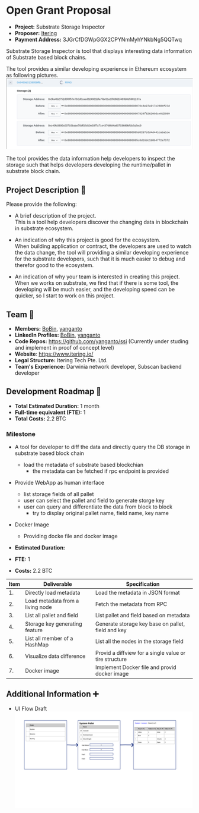 # Open Grant Proposal

* **Project:** Substrate Storage Inspector
* **Proposer:** [Itering](https://github.com/itering)
* **Payment Address:** 3JGrCfDGWpGGX2CPYNmMyhYNkbNg5QQTwq

Substrate Storage Inspector is tool that displays interesting data information of Substrate based block chains.  

The tool provides a similar developing experience in Ethereum ecosystem as following pictures.  
![snapshot](https://raw.githubusercontent.com/yanganto/Open-Grants-Program/ssi-draft/applications/substrate_storage_inspector_demo.png)

The tool provides the data information help developers to inspect the storage such that helps developers developing the runtime/pallet in substrate block chain.

## Project Description :page_facing_up: 

Please provide the following:
  * A brief description of the project.  
  This is a tool help developers discover the changing data in blockchain in substrate ecosystem. 

  * An indication of why this project is good for the ecosystem.  
  When building application or contract, the developers are used to watch the data change, the tool will providing a similar developing
  experience for the substrate developers, such that it is much easier to debug and therefor good to the ecosystem.

  * An indication of why your team is interested in creating this project.  
  When we works on substrate, we find that if there is some tool, the developing will be much easier, and the developing speed can be quicker, so I start to work on this project.

## Team :busts_in_silhouette:

* **Members:** [BoBin](https://github.com/freehere107), [yanganto](https://github.com/yanganto)
* **LinkedIn Profiles:**  [BoBin](https://www.linkedin.com/in/sunbobin/), [yanganto](https://www.linkedin.com/in/yanganto/)
* **Code Repos:** https://github.com/yanganto/ssi (Currently under studing and implement in proof of concept level)
* **Website**: https://www.itering.io/
* **Legal Structure:** Itering Tech Pte. Ltd.
* **Team's Experience:** Darwinia network developer, Subscan backend developer

## Development Roadmap :nut_and_bolt: 

* **Total Estimated Duration:** 1 month
* **Full-time equivalent (FTE):** 1
* **Total Costs:** 2.2 BTC

### Milestone 
* A tool for developer to diff the data and directly query the DB storage in substrate based block chain
  * load the metadata of substrate based blockchian 
    * the metadata can be fetched if rpc endpoint is provided
* Provide WebApp as human interface
  * list storage fields of all pallet
  * user can select the pallet and field to generate storge key 
  * user can query and differentiate the data from block to block
    * try to display original pallet name, field name, key name
* Docker Image
  * Providing docke file and docker image 

* **Estimated Duration:** 
* **FTE:** 1
* **Costs:** 2.2 BTC

| Item | Deliverable                      | Specification                                          |
|------|----------------------------------|--------------------------------------------------------|
| 1.   | Directly load metadata           | Load the metadata in JSON format                       |
| 2.   | Load metadata from a living node | Fetch the metadata from RPC                            |
| 3.   | List all pallet and field        | List pallet and field based on metadata                |
| 4.   | Storage key generating feature   | Generate storage key base on pallet, field and key     |
| 5.   | List all member of a HashMap     | List all the nodes in the storage field                |
| 6.   | Visualize data difference        | Provid a diffview for a single value or tire structure |
| 7.   | Docker image                     | Implement Docker file and provid docker image          |

## Additional Information :heavy_plus_sign: 
* UI Flow Draft
![snapshot](https://raw.githubusercontent.com/yanganto/Open-Grants-Program/ssi-draft/applications/substrate_storage_inspector_flow_draft.png)
